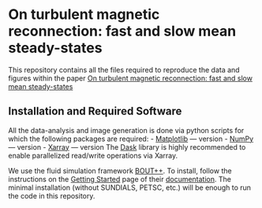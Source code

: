 # On turbulent magnetic reconnection: fast and slow mean steady-states

This repository contains all the files required to reproduce the data and figures within the paper [On turbulent magnetic reconnection: fast and slow mean steady-states](https://arxiv.org/abs/2409.07346)

## Installation and Required Software

All the data-analysis and image generation is done via python scripts for which the following packages are required:
    - [Matplotlib](https://matplotlib.org/) &mdash; version 
    - [NumPy](https://numpy.org/) &mdash; version 
    - [Xarray](https://docs.xarray.dev/en/stable/index.html) &mdash; version 
The [Dask](https://docs.dask.org/en/stable/index.html) library is highly recommended to enable parallelized read/write operations via Xarray.

We use the fluid simulation framework [BOUT++](https://github.com/boutproject/BOUT-dev).  To install, follow the instructions on the [Getting Started](https://bout-dev.readthedocs.io/en/latest/user_docs/installing.html) page of their [documentation](https://bout-dev.readthedocs.io/en/latest/index.html).  The minimal installation (without SUNDIALS, PETSC, etc.) will be enough to run the code in this repository.  

